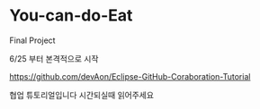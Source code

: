 # You-can-do-Eat
Final Project

6/25 부터 본격적으로 시작

https://github.com/devAon/Eclipse-GitHub-Coraboration-Tutorial

협업 튜토리얼입니다 시간되실때 읽어주세요
